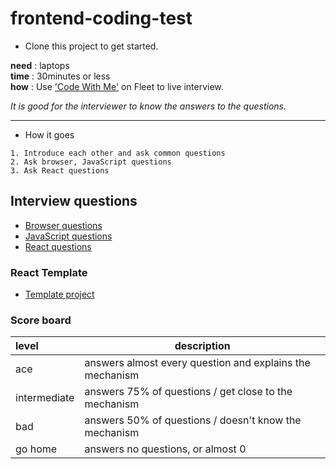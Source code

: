 # frontend-coding-test

- Clone this project to get started.

**need** : laptops<br/>
**time** : 30minutes or less<br/>
**how** : Use ['Code With Me'](https://www.jetbrains.com/help/idea/code-with-me.html) on Fleet to live interview. 

*It is good for the interviewer to know the answers to the questions.*

- - - -

- How it goes
```text
1. Introduce each other and ask common questions
2. Ask browser, JavaScript questions
3. Ask React questions
```

## Interview questions
* [Browser questions](questions/browser)
* [JavaScript questions](questions/Javascript)
* [React questions](questions/React)

### React Template
* [Template project](template)


### Score board

| level        | description                                              |
|:-------------|----------------------------------------------------------|
| ace          | answers almost every question and explains the mechanism |
| intermediate | answers 75% of questions / get close to the mechanism    |
| bad          | answers 50% of questions / doesn't know the mechanism    |
| go home      | answers no questions, or almost 0                        |